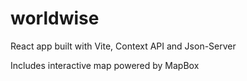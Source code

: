 # worldwise

React app built with Vite, Context API and Json-Server

Includes interactive map powered by MapBox
